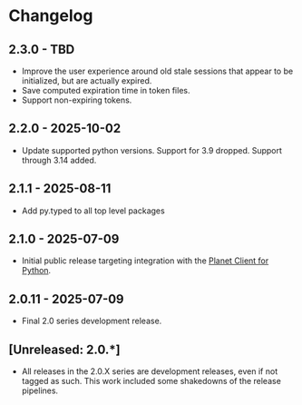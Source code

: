 # Changelog

## 2.3.0 - TBD
- Improve the user experience around old stale sessions that appear to be
  initialized, but are actually expired.
- Save computed expiration time in token files.
- Support non-expiring tokens.

## 2.2.0 - 2025-10-02
- Update supported python versions.
  Support for 3.9 dropped.  Support through 3.14 added.

## 2.1.1 - 2025-08-11
- Add py.typed to all top level packages

## 2.1.0 - 2025-07-09
- Initial public release targeting integration with the
  [Planet Client for Python](https://github.com/planetlabs/planet-client-python).

## 2.0.11 - 2025-07-09
- Final 2.0 series development release.

## [Unreleased: 2.0.*]
- All releases in the 2.0.X series are development releases, even if not
  tagged as such. This work included some shakedowns of the release pipelines.

